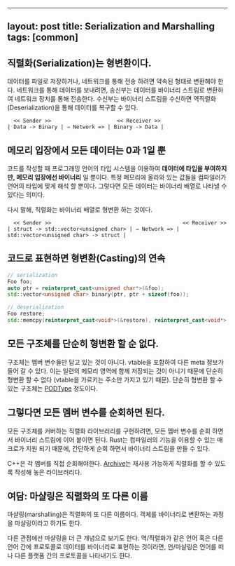 
---
layout: post
title: Serialization and Marshalling
tags: [common]
---

##  직렬화(Serialization)는 형변환이다.
데이터를 파일로 저장하거나, 네트워크를 통해 전송 하려면 약속된 형태로 변환해야 한다. 네트워크를 통해 데이터를 보내려면, 송신부는 데이터를 바이너리 스트림로 변환하여 네트워크 장치를 통해 전송한다. 수신부는 바이너리 스트림을 수신하면 역직렬화(Deserialization)을 통해 데이터를 복구할 수 있다.

```
  << Sender >>                     << Receiver >>
| Data -> Binary | ⇒ Network => | Binary -> Data |
```

## 메모리 입장에서 모든 데이터는 0과 1일 뿐
코드를 작성할 때 프로그래밍 언어의 타입 시스템을 이용하여 **데이터에 타입을 부여하지만, 메모리 입장에선 바이너리** 일 뿐이다. 특정 메모리에 올라와 있는 값들을 컴파일러가 언어의 타입에 맞게 해석 할 뿐이다. 그렇다면 모든 데이터는 바이너리 배열로 나타낼 수 있다는 의미다. 

다시 말해, 직렬화는 바이너리 배열로 형변환 하는 것이다. 
```
  << Sender >>                                          << Receiver >>
| struct -> std::vector<unsigned char> | ⇒ Network => | std::vector<unsigned char> -> struct |
```

## 코드로 표현하면 형변환(Casting)의 연속 
```cpp
// serialization
Foo foo;
auto ptr = reinterpret_cast<unsigned char*>(&foo);
std::vector<unsigned char> binary(ptr, ptr + sizeof(foo));

// deserialization
Foo restore;
std::memcpy(reinterpret_cast<void*>(&restore), reinterpret_cast<void*>(binary.data()), sizeof(restore));
```

## 모든 구조체를 단순히 형변환 할 순 없다.
구조체는 멤버 변수들만 담고 있는 것이 아니다. vtable을 포함하여 다른 meta 정보가 들어 갈 수 있다. 이는 일련의 메모리 영역에 함께 저장되는 것이 아니기 때문에 단순히 형변환 할 수 없다 (vtable을 가르키는 주소만 가지고 있기 때문). 단순히 형변환 할 수 있는 구조체는 [PODType](https://en.cppreference.com/w/cpp/types/is_pod) 정도이다.

## 그렇다면 모든 멤버 변수를 순회하면 된다.
모든 구조체를 커버하는 직렬화 라이브러리를 구현하려면, 모든 멤버 변수를 순회 하면서 바이너리 스트림에 이어 붙이면 된다. Rust는 컴파일러의 기능을 이용할 수 있는 매크로가 지원 되기 때문에, 간단하게 순회 하면서 바이너리 스트림을 만들 수 있다.

C++은 각 멤버를 직접 순회해야한다. [Archive](https://github.com/bitboom/rmi/blob/devel/src/stream/archive.hxx)는 재사용 가능하게 직렬화를 할 수 있도록 작성해 놓은 라이브러리다.

## 여담: 마샬링은 직렬화의 또 다른 이름
마샬링(marshalling)은 직렬화의 또 다른 이름이다. 객체를 바이너리로 변환하는 과정을 마샬링이라고 하기도 한다.

다른 관점에선 마샬링을 더 큰 개념으로 보기도 한다. 역/직렬화가 같은 언어 혹은 다른 언어 간에 프로토콜로 데이터를 바이너리로 표현하는 것이라면, 언/마샬링은 언어를 떠나 다른 플랫폼 간의 프로토콜을 나타내기도 한다.
